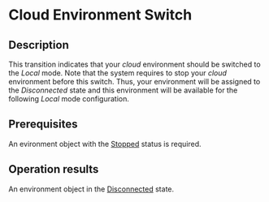 # Cloud Environment Switch
## Description
This transition indicates that your *cloud* environment should be switched to the *Local* mode. Note that the system requires to stop your *cloud* environment before this switch. Thus, your environment will be assigned to the *Disconnected* state and this environment will be available for the following *Local*  mode configuration.

## Prerequisites
An evironment object with the [Stopped](s-e-stopped.html) status is required.

## Operation results
An environment object in the [Disconnected](s-g-disconnected.html) state.

